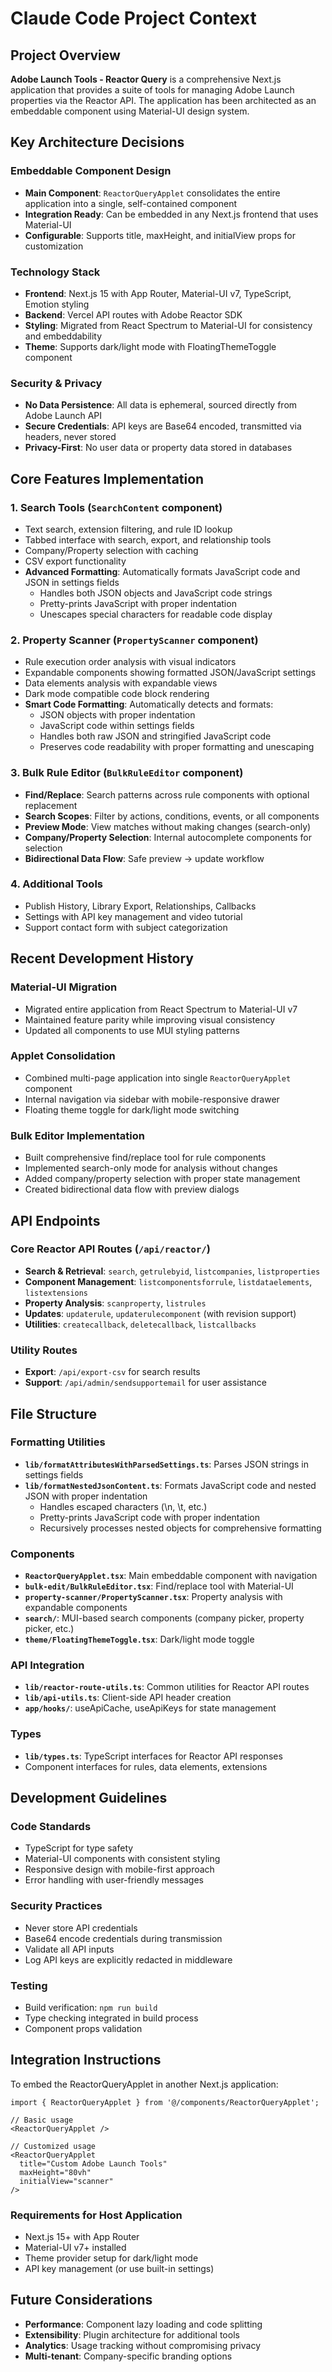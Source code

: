 # Claude Code Project Context

## Project Overview

**Adobe Launch Tools - Reactor Query** is a comprehensive Next.js application that provides a suite of tools for managing Adobe Launch properties via the Reactor API. The application has been architected as an embeddable component using Material-UI design system.

## Key Architecture Decisions

### Embeddable Component Design
- **Main Component**: `ReactorQueryApplet` consolidates the entire application into a single, self-contained component
- **Integration Ready**: Can be embedded in any Next.js frontend that uses Material-UI
- **Configurable**: Supports title, maxHeight, and initialView props for customization

### Technology Stack
- **Frontend**: Next.js 15 with App Router, Material-UI v7, TypeScript, Emotion styling
- **Backend**: Vercel API routes with Adobe Reactor SDK
- **Styling**: Migrated from React Spectrum to Material-UI for consistency and embeddability
- **Theme**: Supports dark/light mode with FloatingThemeToggle component

### Security & Privacy
- **No Data Persistence**: All data is ephemeral, sourced directly from Adobe Launch API
- **Secure Credentials**: API keys are Base64 encoded, transmitted via headers, never stored
- **Privacy-First**: No user data or property data stored in databases

## Core Features Implementation

### 1. Search Tools (`SearchContent` component)
- Text search, extension filtering, and rule ID lookup
- Tabbed interface with search, export, and relationship tools
- Company/Property selection with caching
- CSV export functionality
- **Advanced Formatting**: Automatically formats JavaScript code and JSON in settings fields
  - Handles both JSON objects and JavaScript code strings
  - Pretty-prints JavaScript with proper indentation
  - Unescapes special characters for readable code display

### 2. Property Scanner (`PropertyScanner` component)
- Rule execution order analysis with visual indicators
- Expandable components showing formatted JSON/JavaScript settings
- Data elements analysis with expandable views
- Dark mode compatible code block rendering
- **Smart Code Formatting**: Automatically detects and formats:
  - JSON objects with proper indentation
  - JavaScript code within settings fields
  - Handles both raw JSON and stringified JavaScript code
  - Preserves code readability with proper formatting and unescaping

### 3. Bulk Rule Editor (`BulkRuleEditor` component)
- **Find/Replace**: Search patterns across rule components with optional replacement
- **Search Scopes**: Filter by actions, conditions, events, or all components
- **Preview Mode**: View matches without making changes (search-only)
- **Company/Property Selection**: Internal autocomplete components for selection
- **Bidirectional Data Flow**: Safe preview → update workflow

### 4. Additional Tools
- Publish History, Library Export, Relationships, Callbacks
- Settings with API key management and video tutorial
- Support contact form with subject categorization

## Recent Development History

### Material-UI Migration
- Migrated entire application from React Spectrum to Material-UI v7
- Maintained feature parity while improving visual consistency
- Updated all components to use MUI styling patterns

### Applet Consolidation
- Combined multi-page application into single `ReactorQueryApplet` component
- Internal navigation via sidebar with mobile-responsive drawer
- Floating theme toggle for dark/light mode switching

### Bulk Editor Implementation
- Built comprehensive find/replace tool for rule components
- Implemented search-only mode for analysis without changes
- Added company/property selection with proper state management
- Created bidirectional data flow with preview dialogs

## API Endpoints

### Core Reactor API Routes (`/api/reactor/`)
- **Search & Retrieval**: `search`, `getrulebyid`, `listcompanies`, `listproperties`
- **Component Management**: `listcomponentsforrule`, `listdataelements`, `listextensions`
- **Property Analysis**: `scanproperty`, `listrules`
- **Updates**: `updaterule`, `updaterulecomponent` (with revision support)
- **Utilities**: `createcallback`, `deletecallback`, `listcallbacks`

### Utility Routes
- **Export**: `/api/export-csv` for search results
- **Support**: `/api/admin/sendsupportemail` for user assistance

## File Structure

### Formatting Utilities
- **`lib/formatAttributesWithParsedSettings.ts`**: Parses JSON strings in settings fields
- **`lib/formatNestedJsonContent.ts`**: Formats JavaScript code and nested JSON with proper indentation
  - Handles escaped characters (\\n, \\t, etc.)
  - Pretty-prints JavaScript code with proper indentation
  - Recursively processes nested objects for comprehensive formatting

### Components
- **`ReactorQueryApplet.tsx`**: Main embeddable component with navigation
- **`bulk-edit/BulkRuleEditor.tsx`**: Find/replace tool with Material-UI
- **`property-scanner/PropertyScanner.tsx`**: Property analysis with expandable components
- **`search/`**: MUI-based search components (company picker, property picker, etc.)
- **`theme/FloatingThemeToggle.tsx`**: Dark/light mode toggle

### API Integration
- **`lib/reactor-route-utils.ts`**: Common utilities for Reactor API routes
- **`lib/api-utils.ts`**: Client-side API header creation
- **`app/hooks/`**: useApiCache, useApiKeys for state management

### Types
- **`lib/types.ts`**: TypeScript interfaces for Reactor API responses
- Component interfaces for rules, data elements, extensions

## Development Guidelines

### Code Standards
- TypeScript for type safety
- Material-UI components with consistent styling
- Responsive design with mobile-first approach
- Error handling with user-friendly messages

### Security Practices
- Never store API credentials
- Base64 encode credentials during transmission
- Validate all API inputs
- Log API keys are explicitly redacted in middleware

### Testing
- Build verification: `npm run build`
- Type checking integrated in build process
- Component props validation

## Integration Instructions

To embed the ReactorQueryApplet in another Next.js application:

```tsx
import { ReactorQueryApplet } from '@/components/ReactorQueryApplet';

// Basic usage
<ReactorQueryApplet />

// Customized usage
<ReactorQueryApplet 
  title="Custom Adobe Launch Tools"
  maxHeight="80vh"
  initialView="scanner"
/>
```

### Requirements for Host Application
- Next.js 15+ with App Router
- Material-UI v7+ installed
- Theme provider setup for dark/light mode
- API key management (or use built-in settings)

## Future Considerations

- **Performance**: Component lazy loading and code splitting
- **Extensibility**: Plugin architecture for additional tools
- **Analytics**: Usage tracking without compromising privacy
- **Multi-tenant**: Company-specific branding options
